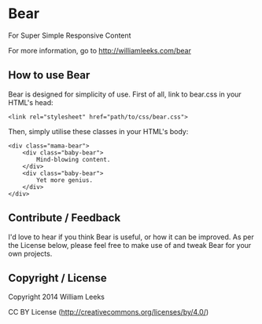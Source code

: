 # Bear

For Super Simple Responsive Content

For more information, go to http://williamleeks.com/bear

## How to use Bear

Bear is designed for simplicity of use. First of all, link to bear.css in your HTML's head:

```<link rel="stylesheet" href="path/to/css/bear.css">```

Then, simply utilise these classes in your HTML's body:

    <div class="mama-bear">
    	<div class="baby-bear">
        	Mind-blowing content.
  		</div>
  		<div class="baby-bear">
        	Yet more genius.
  		</div>
    </div>

## Contribute / Feedback

I'd love to hear if you think Bear is useful, or how it can be improved. As per the License below, please feel free to make use of and tweak Bear for your own projects.

## Copyright / License
Copyright 2014 William Leeks

CC BY License (http://creativecommons.org/licenses/by/4.0/)